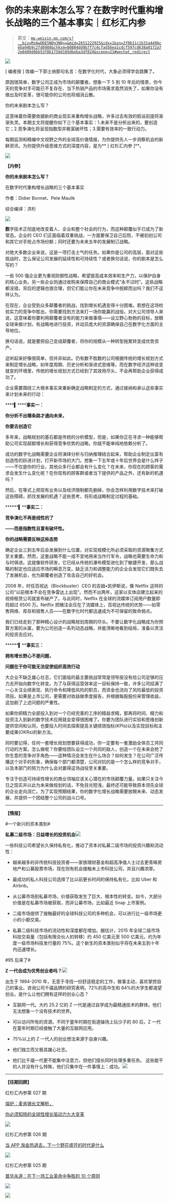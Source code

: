 # 你的未来剧本怎么写？在数字时代重构增长战略的三个基本事实｜红杉汇内参

> 原文：[`mp.weixin.qq.com/s?__biz=MzAwODE5NDg3NQ==&mid=2651222925&idx=1&sn=2f0b11c1b31a449bceba94b9c2fd8988&chksm=80804dd9b7f7c4cfad56ea1cdcf597cd638a0172a72e0409d8bb53f8b1758d169dbeba3df824&scene=21#wechat_redirect`](http://mp.weixin.qq.com/s?__biz=MzAwODE5NDg3NQ==&mid=2651222925&idx=1&sn=2f0b11c1b31a449bceba94b9c2fd8988&chksm=80804dd9b7f7c4cfad56ea1cdcf597cd638a0172a72e0409d8bb53f8b1758d169dbeba3df824&scene=21#wechat_redirect)

![](img/2e031544c519540e13cc58a9686a59a7.png)

[ 编者按 ] 改编一下郭士纳那句名言：在数字化时代，大象必须得学会跳舞了。

原因很简单，数字公司正成为市场的颠覆者。想象一下 5 到 10 年后的情景，你今天的竞争对手可能已不复存在、当下热销产品的市场需求竟然消失了，如果你没有做出及时变革，很可能你的公司也将烟消云散。

你的未来剧本怎么写？

这意味着你需要依据新的商业现实来重构增长战略，许多过去有效的假设前提将渐渐失灵。本期主文将提醒你如下三个基本事实：1.未来不是分析出来的，要创造它；2.竞争演化将呈现指数型并极富破坏性；3.需要有效率的一致行动力。

每期监测和精编中文视野之外的全球高价值情报，为你提供先人一步洞察机会的新鲜资讯，为你提供升级思维方式的深度内容，是为** [ 红杉汇内参 ]**。

![](img/1452a1cc4794519c0fe7ccea8539258f.png)

**【内参】**

**你的未来剧本怎么写？**

在数字时代重构增长战略的三个基本事实

作者：Didier Bonnet、Pete Maulik

综合编译：洪杉

![](img/a2f8d9fee63bc73d18af2f469712faa0.png)

**数**字技术正彻底地改变着人、企业和整个社会的行为，而这种颠覆似乎已成为了新常态。企业的 CEO 们正面临着双重挑战，一方面要保卫自己后院，不被初创公司和其它对手抢占市场份额；同时还要为未来五年的发展制订战略。

对绝大多数企业来说，这是一项打击士气的任务。如果你是公司的高层，面对这些挑战时，怎么保证公司发展的延续性和可持续性？或者换句话说，你的剧本是怎么写的？

一些 500 强企业更为重视防御性战略，希望提高成本效率和生产力，以保护自身的核心业务。另一些企业则通过收购来保障自己的商业模式“永不过时”。这些战略都没错，背后的逻辑也很合理，但它们能让你在未来竞争中脱颖而出吗？我们不这样认为。

在现在，企业受到众多颠覆者的挑战，找到增长机遇变得十分困难。若想在这场检验实力的竞争中胜出，你需要找到方法来打一场你能赢的战役。对大公司领导人来说，这意味着你要利用颠覆者没有的能力来做事情——设立野心勃勃的目标，放眼全球来做计划，有战略地进行投资，并动员庞大的资源确保自己在数字化方面的主导地位。

换句话说，就是要把自己变成颠覆者，将你的规模从一种转型拖累转变成优势资产。

这听起来好像很简单，但并非如此。仍有数不胜数的公司根据传统的增长规划方式来制定增长战略，如年度周期、历史分析和渐进式思维等。而在数字经济这种说变就变的环境里，传统的增长规划方式已经到了其效用尽头，不会再帮助企业获得成功了。

企业需要围绕三大根本事实来重新确定战略制定的方式，通过接纳和承认这些事实来计划未来的行动：

****▍******事实一：**

**你分析不出哪条路才通向未来，**

**你要去创造它**

多年来，战略规划的基石都是传统的分析模型，但是，如果你正在寻求一种能够帮助公司实现超额增长和获得竞争优势的战略，你就不能单纯地依赖分析了。

成功的数字化战略需要企业将演绎分析与归纳推理结合起来，帮助企业制定出富有创造性的跃进计划，打开新市场的大门。想象一下五年或十年后世界会是什么样子——不仅是你的行业，其他众多行业都会有什么变化？在未来，你现在的顾客的需求会发生什么变化呢？在你现有的顾客群或者当下提供的产品之外，还有新的机遇吗？

然后，在等式上把现有业务以及经济限制都先删掉，你会怎样利用数字技术来打破这些障碍，抓住发展的机遇？这些思考，将形成战略制定过程的基础。

******▍****事实二：**

**竞争演化不再是线性的了**

**——而是指数性且富有破坏性。**

**你的战略需要反映这些态势**

确定企业三到五年后会发展到什么位置，对实现规模化所必须采取的资源聚集方式至关重要。然而，这套战略不能一成不变地用来当作行军令，战略也需要生命力和与时俱进。这就像软件研发，它已经从传统的瀑布模型进化到了敏捷开发，那么战略的制定也应适应市场的瞬息万变。缺乏活力和调整能力的企业会发现它们既失去了发展机会，也为颠覆者创造了攻击自己的好机会。

2008 年，时任百视达（Blockbuster）CEO 的吉姆•凯伊斯说，像 Netflix 这样的公司“以前根本不会在竞争雷达上出现”。然而不出两年，这家以实体店建立起来的视频租赁公司就宣布破产了。与此同时，Netflix 在全球的流媒体订阅用户数量即将超过 6500 万。Netflix 把赌注全压在了流媒体上，百视达传统的优势——如零售网络、库存和销售人员——在数字化时代都迅速成为不可保留的致命弱点。

我们已经走到了那种精心设计的战略规划周期的尽头。不要让数字化战略成为你预算方案的从属，要为公司创造一系列动态战略，并能清晰地看到结局，准备以灵活的投资去应对。

******▍****事实三：**

**拥有增长野心不是问题，**

**问题在于你可能无法促使组织高效行动**

大企业不缺乏雄心壮志，它们面临的最主要挑战常常是领导层没有给公司足够的压力去开始向数字化转变。为了与获得运营效率这一目标保持一致，许多公司招满了一心关注业绩表现、执行命令和降低风险的职员，而资金也流向了风险最低的投资项目。如果是上市公司，更需要对收益做季度报告，并根据每股股份来管理收益，这加剧了上述问题的严重性。

如果你把精力全部投入到对一个已经完善的工序的精益求精，那再将时间、精力和投资注入到新的数字技术应用就会变得很困难了。你要为团队进行实验和思维创新提供空间和认同，也要投入时间去探索提高关键绩效指标(KPIs)以及实现目标和主要成果(OKRs)的新方法。

同时要记得，任何一套增长规划想要获得成功，你一定要有一套激励全体员工共同行动的方案。怎么做呢？你要给团队设立一个共同的敌人，创造一个在未来会抢了你生意的竞争对手角色——这种情况会发生在什么场合？如何发生？在公司广泛传播这个对手的形象，确保每个部门都清楚，公司对抗的是一个怎么样的竞争对手，以及本部门的努力为什么会对赢得这场战役至关重要。

专注于创造可持续性增长的商业领袖应该关心潜在的市场颠覆力量。如果只关注今日之现实并以此为未来做规划的话，不免目光短浅，最终还可能导致原本领先全球的企业走向消亡。为了实现预期结果，你的数字化增长战略需要放眼未来、动态发展，并提供一个团结整个公司的战斗口号。

*******

**【情报】** 

#一个新兴的资本类别#

**私募二级市场：日益增长的投资机会**![](img/adc23b1204613fcbbbec45b98cd6c891.png)

一些科技公司希望长久保持私有化，推动了资本对私募二级市场的投资兴趣和流动性：

*   越来越多的非传统科技投资者——家族理财基金和超高净值人士过去更青睐房地产和公募股票市场，现在则有机会接触未上市科技公司，并且兴趣浓厚。

*   最成功的私人科技公司选择了比以前更长时间的保持私有化，比如 Uber 和 Airbnb。

*   从公募市场到私募市场，价值获取发生了巨大、根本性的转变。如今，大部分价值是在私募市场被获取，而非公募市场，比如最近 Snap 上市案例。

*   二级市场提供了接触最好的全球科技公司的多种机会，可以进行比一级市场更小的小额交易。

*   私募二级科技市场的流动性和深度都在增加。据估计，2015 年全球二级市场科技交易量（包括有限合伙人的转移）约 450 亿美元至 500 亿美元，约为年度一级市场科技发行量的 75%。这个新生的资本类别似乎将在未来五到十年内迅速增长。

#95 后来了#

**Z 一代会成为优秀创业者吗？**![](img/4f386ae1d66232172e5025159e154f83.png)

出生于 1994-2010 年，无意于寻找一份舒适稳定的工作，做事主动，喜欢掌控自己的事业。咨询公司千禧品牌的研究表明，72%的高中生和 64%的大学生都渴望创业。是什么让他们拥有这样的创业心态？

*   互联网一代。大约 25.2 亿的 Z 一代是通过自学成为最精通技术的群体。他们无法想象一个没有技术的世界。

*   可以访问所有的资源。不同于童年时期在街道操场上玩沙子的 80 后，Z 一代在童年时期已经接触了大量的互联网应用。

*   75%以上的 Z 一代人的创业想法来源于自身兴趣。

*   他们独立而又极具雄心壮志。

*   他们比千禧一代更不能集中注意力，但他们擅长同时处理多重任务。 这些能干的人并没有什么特殊，他们只集中在一件事情上：成功。![](img/11e6afa2abed5a3ec83d88e965bae33e.png)

***

**【往期回顾】**

红杉汇内参第 027 期

[熔炉：麦肯锡长文解析，](http://mp.weixin.qq.com/s?__biz=MzAwODE5NDg3NQ==&mid=2651222898&idx=1&sn=6f787e89b2b1f5692b95a02dfb35d18b&chksm=80804d26b7f7c43089bc23801b42e40f24c74a0da732afa7dad3b7c8feada8cca18afc232290&scene=21#wechat_redirect)

[你必须知晓的全球性增长驱动力九大变革](http://mp.weixin.qq.com/s?__biz=MzAwODE5NDg3NQ==&mid=2651222898&idx=1&sn=6f787e89b2b1f5692b95a02dfb35d18b&chksm=80804d26b7f7c43089bc23801b42e40f24c74a0da732afa7dad3b7c8feada8cca18afc232290&scene=21#wechat_redirect)

![](img/26e0d0d22c0f4321d6efc32d96165c15.png)

红杉汇内参第 026 期

[当 APP 淘金热退去，下一个野花盛开的时代是什么](http://mp.weixin.qq.com/s?__biz=MzAwODE5NDg3NQ==&mid=2651222821&idx=1&sn=35b39cbb9d3638d3c3619a67e470e2a1&chksm=80804d71b7f7c467faa308c9913ad017ffc504ccfbec99fa19da7920183ce9480a9276bdbff1&scene=21#wechat_redirect)

![](img/23be22b5dfc9e150a83e4a269970535b.png)

红杉汇内参第 025 期

[普华永道：在下一场工业革命中争胜的 10 个原则](http://mp.weixin.qq.com/s?__biz=MzAwODE5NDg3NQ==&mid=2651222791&idx=1&sn=fb4ea0d4bdb265b691b57dfb8edae829&chksm=80804d53b7f7c4453089d1ef9c1461060f4a2eb7a274852cae17c555373d2e8a7824c125ab03&scene=21#wechat_redirect)

![](http://mp.weixin.qq.com/s?__biz=MzAwODE5NDg3NQ==&mid=2651222791&idx=1&sn=fb4ea0d4bdb265b691b57dfb8edae829&chksm=80804d53b7f7c4453089d1ef9c1461060f4a2eb7a274852cae17c555373d2e8a7824c125ab03&scene=21#wechat_redirect)

![](img/b7dc5c26cd87590d4a4b3fa1de2bbdb8.png)